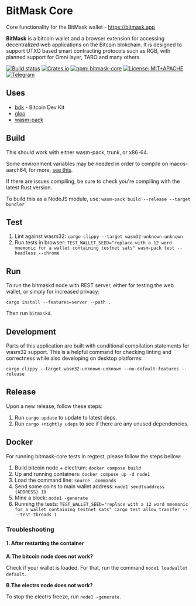 # BitMask Core
Core functionality for the BitMask wallet - <https://bitmask.app>

**BitMask** is a bitcoin wallet and a browser extension for accessing decentralized web applications on the Bitcoin blokchain. It is designed to support UTXO based smart contracting protocols such as RGB, with planned support for Omni layer, TARO and many others.

[![Build status](https://img.shields.io/github/actions/workflow/status/diba-io/bitmask-core/rust.yaml?branch=development&style=flat-square)](https://github.com/diba-io/bitmask-core/actions/workflows/rust.yaml)
[![Crates.io](https://img.shields.io/crates/v/bitmask-core?style=flat-square)](https://docs.rs/bitmask-core/latest/bitmask-core/)
[![npm: bitmask-core](https://img.shields.io/npm/v/bitmask-core?style=flat-square)](https://www.npmjs.com/package/bitmask-core)
[![License: MIT+APACHE](https://img.shields.io/crates/l/bitmask-core?style=flat-square)](https://mit-license.org)
[![Telegram](https://img.shields.io/badge/telegram-invite-blue?style=flat-square)](https://t.me/+eQk5aQ5--iUxYzVk)

## Uses

- [bdk](https://github.com/bitcoindevkit/bdk) - Bitcoin Dev Kit
- [gloo](https://github.com/rustwasm/gloo)
- [wasm-pack](https://github.com/rustwasm/wasm-pack)

## Build

This should work with either wasm-pack, trunk, or x86-64.

Some environment variables may be needed in order to compile on macos-aarch64, for more, [see this](https://github.com/sapio-lang/sapio/issues/146#issuecomment-960659800).

If there are issues compiling, be sure to check you're compiling with the latest Rust version.

To build this as a NodeJS module, use: `wasm-pack build --release --target bundler`

## Test

1. Lint against wasm32: `cargo clippy --target wasm32-unknown-unknown`
2. Run tests in browser: `TEST_WALLET_SEED="replace with a 12 word mnemonic for a wallet containing testnet sats" wasm-pack test --headless --chrome`

## Run

To run the bitmaskd node with REST server, either for testing the web wallet, or simply for increased privacy:

`cargo install --features=server --path .`

Then run `bitmaskd`.

## Development

Parts of this application are built with conditional compilation statements for wasm32 support. This is a helpful command for checking linting and correctness while also developing on desktop platforms:

`cargo clippy --target wasm32-unknown-unknown --no-default-features --release`

## Release

Upon a new release, follow these steps:

1. Run `cargo update` to update to latest deps.
1. Run `cargo +nightly udeps` to see if there are any unused dependencies.

## Docker

For running bitmask-core tests in regtest, please follow the steps bellow:

1. Build bitcoin node + electrum: `docker compose build`
2. Up and running containers: `docker compose up -d node1`
3. Load the command line: `source .commands`
4. Send some coins to main wallet address: `node1 sendtoaddress {ADDRESS} 10`
5. Mine a block: `node1 -generate`
6. Running the tests: `TEST_WALLET_SEED="replace with a 12 word mnemonic for a wallet containing testnet sats" cargo test allow_transfer -- --test-threads 1`

### Troubleshooting

#### **1. After restarting the container**

**A.The bitcoin node does not work?**

Check if your wallet is loaded. For that, run the command `node1 loadwallet default`.

**B.The electrs node does not work?**

To stop the electrs freeze, run `node1 -generate`.
